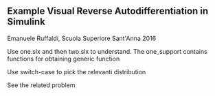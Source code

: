 
Example Visual Reverse Autodifferentiation in Simulink
------------------
Emanuele Ruffaldi, Scuola Superiore Sant'Anna 2016


Use one.slx and then two.slx to understand. The one_support contains functions for obtaining generic function

Use switch-case to pick the relevanti distribution

See the related problem
